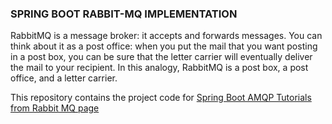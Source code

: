 ### SPRING BOOT RABBIT-MQ IMPLEMENTATION
RabbitMQ is a message broker: it accepts and forwards messages. You can think about it as a post office: when you put the mail that you want posting in a post box, you can be sure that the letter carrier will eventually deliver the mail to your recipient. In this analogy, RabbitMQ is a post box, a post office, and a letter carrier.

This repository contains the project code for [Spring Boot AMQP Tutorials from Rabbit MQ page](https://www.rabbitmq.com/tutorials/tutorial-one-spring-amqp)